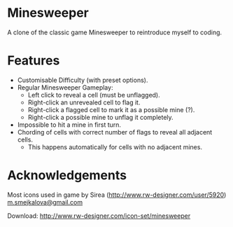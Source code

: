# Minesweeper
A clone of the classic game Minesweeper to reintroduce myself to coding.

# Features

- Customisable Difficulty (with preset options).
- Regular Minesweeper Gameplay:
  - Left click to reveal a cell (must be unflagged).
  - Right-click an unrevealed cell to flag it.
  - Right-click a flagged cell to mark it as a possible mine (?).
  - Right-click a possible mine to unflag it completely.
- Impossible to hit a mine in first turn.
- Chording of cells with correct number of flags to reveal all adjacent cells.
  - This happens automatically for cells with no adjacent mines.

# Acknowledgements
Most icons used in game by Sirea (http://www.rw-designer.com/user/5920) m.smejkalova@gmail.com

Download: http://www.rw-designer.com/icon-set/minesweeper 